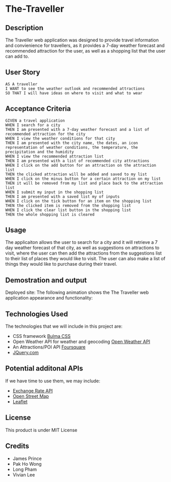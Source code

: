 # The-Traveller

## Description
The Traveller web application was designed to provide travel information and convienience for travellers, as it provides a 7-day weather forecast and recommended attraction for the user, as well as a shopping list that the user can add to. 


## User Story

```
AS A traveller
I WANT to see the weather outlook and recommended attractions 
SO THAT I will have ideas on where to visit and what to wear
```

## Acceptance Criteria

```
GIVEN a travel application
WHEN I search for a city
THEN I am presented with a 7-day weather forecast and a list of recommended attraction for the city
WHEN I view the weather conditions for that city
THEN I am presented with the city name, the dates, an icon representation of weather conditions, the temperature, the precipitation and the humidity
WHEN I view the recommended attraction list
THEN I am presented with a list of recommended city attractions
WHEN I click on the add button for an attraction on the attraction list
THEN the clicked attraction will be added and saved to my list
WHEN I click on the minus button for a certain attraction on my list
THEN it will be removed from my list and place back to the attraction list
WHEN I submit my input in the shopping list 
THEN I am presented with a saved list my of inputs 
WHEN I click on the tick button for an item on the shopping list
THEN the clicked item is removed from the shopping list
WHEN I click the clear list button in the shopping list
THEN the whole shopping list is cleared
```

## Usage
The applicaiton allows the user to search for a city and it will retrieve a 7 day weather forecast of that city, as well as suggestions on attractions to visit, where the user can then add the attractions from the suggestions list to their list of places they would like to visit.
The user can also make a list of things they would like to purchase during their travel.  

## Demostration and output
Deployed site: 
The following animation shows the The Traveller web application appearance and functionality:


## Technologies Used
The technologies that we will include in this project are: 
- CSS framework [Bulma CSS](https://bulma.io/documentation/overview/start/)
- Open Weather API for weather and geocoding [Open Weather API](https://openweathermap.org/api)
-  An Attractions/POI API [Foursquare](https://developer.foursquare.com/docs/overview)
- [JQuery.com](https://jquery.com)

## Potential additonal APIs
If we have time to use them, we may include: 
- [Exchange Rate API](https://exchangeratesapi.io/)
- [Open Street Map](https://www.openstreetmap.org/)
- [Leaflet](https://leafletjs.com/)

## License
This product is under MIT License 

## Credits 
- James Prince 
- Pak Ho Wong
- Long Pham
- Vivian Lee



